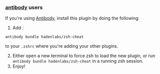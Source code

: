 <!-- Space: Projects -->
<!-- Parent: Project -->
<!-- Title: Project Installation Antibody -->
<!-- Label: ZshCheat -->
<!-- Label: Project -->
<!-- Label: Installation -->
<!-- Include: docs/disclaimer.md -->
<!-- Include: ac:toc -->

### [antibody](https://github.com/getantibody/antibody) users

If you're using [Antibody](https://github.com/getantibody/antibody), install this plugin by doing the following:

1. Add :

```{.sourceCode .bash}
antibody bundle hadenlabs/zsh-cheat
```

to your `.zshrc` where you're adding your other plugins.

2. Either open a new terminal to force zsh to load the new plugin, or run `antibody bundle hadenlabs/zsh-cheat` in a running zsh session.
3. Enjoy!
